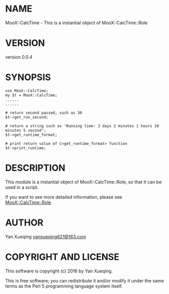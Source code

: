 # NAME

MooX::CalcTime - This is a instantial object of MooX::CalcTime::Role

# VERSION

version 0.0.4

# SYNOPSIS

    use MooX::CalcTime;
    my $t = MooX::CalcTime;
    ......
    ......

    # return second passed, such as 30
    $t->get_run_second;

    # return a string such as 'Running time: 3 days 2 minutes 1 hours 10 minutes 5 second';
    $t->get_runtime_format;

    # print return value of C<get_runtime_format> function
    $t->print_runtime;

# DESCRIPTION

This module is a instantial object of MooX::CalcTime::Role,
so that it can be used in a script.

If you want to see more detailed information,
please see [MooX::CalcTime::Role](https://metacpan.org/pod/MooX::CalcTime::Role).

# AUTHOR

Yan Xueqing <yanxueqing621@163.com>

# COPYRIGHT AND LICENSE

This software is copyright (c) 2016 by Yan Xueqing.

This is free software; you can redistribute it and/or modify it under
the same terms as the Perl 5 programming language system itself.
